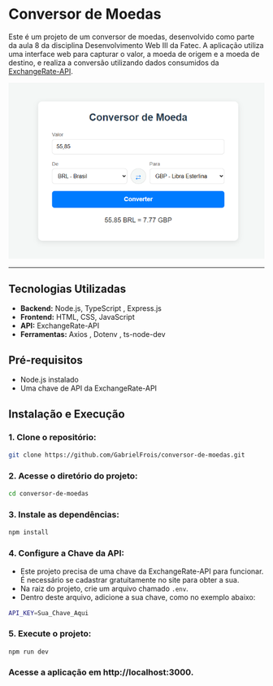 # Conversor de Moedas

Este é um projeto de um conversor de moedas, desenvolvido como parte da aula 8 da disciplina Desenvolvimento Web III da Fatec. 
A aplicação utiliza uma interface web para capturar o valor, a moeda de origem e a moeda de destino, e realiza a conversão utilizando dados consumidos da [ExchangeRate-API](https://www.exchangerate-api.com/).  

![Demonstração do Conversor de Moedas](./assets/demonstracao.png)

---

## Tecnologias Utilizadas

- **Backend:** Node.js, TypeScript , Express.js 
- **Frontend:** HTML, CSS, JavaScript 
- **API:** ExchangeRate-API 
- **Ferramentas:** Axios , Dotenv , ts-node-dev 

## Pré-requisitos
- Node.js instalado
- Uma chave de API da ExchangeRate-API 

## Instalação e Execução

### 1. Clone o repositório:
```Bash
git clone https://github.com/GabrielFrois/conversor-de-moedas.git
```

### 2. Acesse o diretório do projeto:
```Bash
cd conversor-de-moedas
```

### 3. Instale as dependências:
```Bash
npm install
```

### 4. Configure a Chave da API:
- Este projeto precisa de uma chave da ExchangeRate-API para funcionar. É necessário se cadastrar gratuitamente no site para obter a sua.
- Na raiz do projeto, crie um arquivo chamado `.env`.
- Dentro deste arquivo, adicione a sua chave, como no exemplo abaixo:
```bash
API_KEY=Sua_Chave_Aqui
```

### 5. Execute o projeto:
```Bash
npm run dev
```

### Acesse a aplicação em http://localhost:3000.

